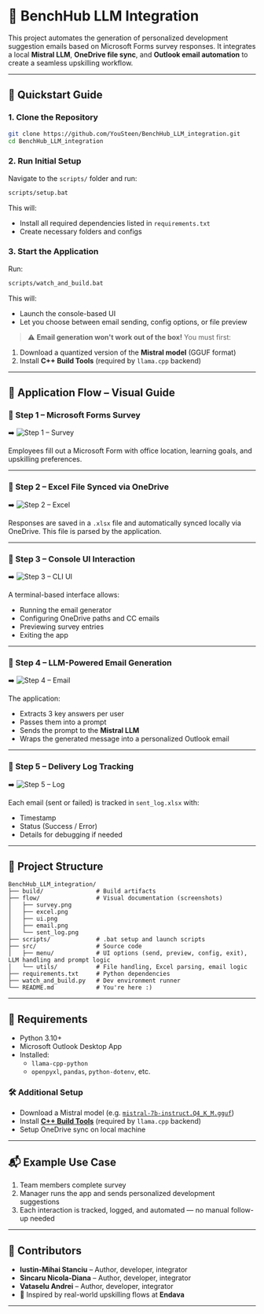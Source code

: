 # 🤖 BenchHub LLM Integration

This project automates the generation of personalized development suggestion emails based on Microsoft Forms survey responses. It integrates a local **Mistral LLM**, **OneDrive file sync**, and **Outlook email automation** to create a seamless upskilling workflow.

---

## 🚀 Quickstart Guide

### 1. Clone the Repository

```bash
git clone https://github.com/YouSteen/BenchHub_LLM_integration.git
cd BenchHub_LLM_integration
```

### 2. Run Initial Setup

Navigate to the `scripts/` folder and run:

```bash
scripts/setup.bat
```

This will:

- Install all required dependencies listed in `requirements.txt`
- Create necessary folders and configs

### 3. Start the Application

Run:

```bash
scripts/watch_and_build.bat
```

This will:

- Launch the console-based UI
- Let you choose between email sending, config options, or file preview

> ⚠️ **Email generation won't work out of the box!**
> You must first:

1. Download a quantized version of the **Mistral model** (GGUF format)
2. Install **C++ Build Tools** (required by `llama.cpp` backend)

---

## 🔄 Application Flow – Visual Guide

### 🔹 Step 1 – Microsoft Forms Survey

➡️ ![Step 1 – Survey](flow/survey.png)

Employees fill out a Microsoft Form with office location, learning goals, and upskilling preferences.

---

### 🔹 Step 2 – Excel File Synced via OneDrive

➡️ ![Step 2 – Excel](flow/excel.png)

Responses are saved in a `.xlsx` file and automatically synced locally via OneDrive. This file is parsed by the application.

---

### 🔹 Step 3 – Console UI Interaction

➡️ ![Step 3 – CLI UI](flow/ui.png)

A terminal-based interface allows:

- Running the email generator
- Configuring OneDrive paths and CC emails
- Previewing survey entries
- Exiting the app

---

### 🔹 Step 4 – LLM-Powered Email Generation

➡️ ![Step 4 – Email](flow/email.png)

The application:

- Extracts 3 key answers per user
- Passes them into a prompt
- Sends the prompt to the **Mistral LLM**
- Wraps the generated message into a personalized Outlook email

---

### 🔹 Step 5 – Delivery Log Tracking

➡️ ![Step 5 – Log](flow/sent_log.png)

Each email (sent or failed) is tracked in `sent_log.xlsx` with:

- Timestamp
- Status (Success / Error)
- Details for debugging if needed

---

## 📁 Project Structure

```
BenchHub_LLM_integration/
├── build/               # Build artifacts
├── flow/                # Visual documentation (screenshots)
│   ├── survey.png
│   ├── excel.png
│   ├── ui.png
│   ├── email.png
│   └── sent_log.png
├── scripts/             # .bat setup and launch scripts
├── src/                 # Source code
│   ├── menu/            # UI options (send, preview, config, exit), LLM handling and prompt logic
│   └── utils/           # File handling, Excel parsing, email logic
├── requirements.txt     # Python dependencies
├── watch_and_build.py   # Dev environment runner
└── README.md            # You're here :)
```

---

## 🧱 Requirements

- Python 3.10+
- Microsoft Outlook Desktop App
- Installed:
  - `llama-cpp-python`
  - `openpyxl`, `pandas`, `python-dotenv`, etc.

### 🛠 Additional Setup

- Download a Mistral model (e.g. [`mistral-7b-instruct.Q4_K_M.gguf`](https://huggingface.co/TheBloke/Mistral-7B-Instruct-v0.2-GGUF))
- Install [**C++ Build Tools**](https://visualstudio.microsoft.com/visual-cpp-build-tools/) (required by `llama.cpp` backend)
- Setup OneDrive sync on local machine

---

## 📬 Example Use Case

1. Team members complete survey
2. Manager runs the app and sends personalized development suggestions
3. Each interaction is tracked, logged, and automated — no manual follow-up needed

---

## 🙌 Contributors

- **Iustin-Mihai Stanciu** – Author, developer, integrator
- **Sincaru Nicola-Diana** – Author, developer, integrator
- **Vataselu Andrei** – Author, developer, integrator
- 🧪 Inspired by real-world upskilling flows at **Endava**

---
